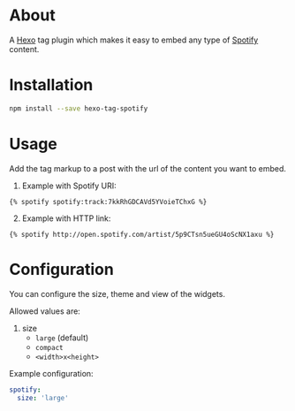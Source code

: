 # About #

A [Hexo](http://hexo.io/) tag plugin which makes it easy to embed any type of [Spotify](https://www.spotify.com) content.


# Installation #

```sh
npm install --save hexo-tag-spotify
```


# Usage #

Add the tag markup to a post with the url of the content you want to embed.

1. Example with Spotify URI:

```
{% spotify spotify:track:7kkRhGDCAVd5YVoieTChxG %}
```

2. Example with HTTP link:

```
{% spotify http://open.spotify.com/artist/5p9CTsn5ueGU4oScNX1axu %}
```

# Configuration #

You can configure the size, theme and view of the widgets.

Allowed values are:

1. size
	* `large` (default)
	* `compact`
	* `<width>x<height>`

Example configuration:

```yml
spotify:
  size: 'large'
```
